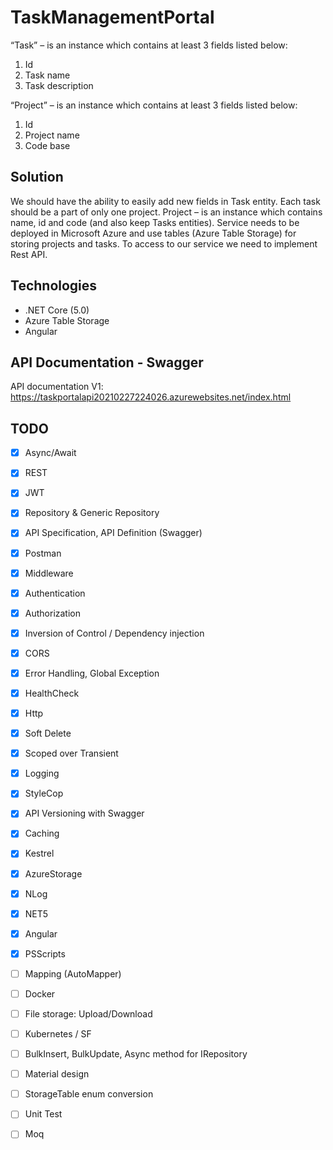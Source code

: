# TaskManagementPortal

“Task” – is an instance which contains at least 3 fields listed below:
1.	Id
2.	Task name
3.	Task description

“Project” – is an instance which contains at least 3 fields listed below:
1. Id
2. Project name
3. Code base

## Solution 
We should have the ability to easily add new fields in Task entity. 
Each task should be a part of only one project. 
Project – is an instance which contains name, id and code (and also keep Tasks entities).
Service needs to be deployed in Microsoft Azure and use tables (Azure Table Storage) for storing projects and tasks. 
To access to our service we need to implement Rest API.

## Technologies

- .NET Core (5.0)
- Azure Table Storage
- Angular

## API Documentation - Swagger
API documentation V1: https://taskportalapi20210227224026.azurewebsites.net/index.html

## TODO

- [x] Async/Await
- [x] REST
- [x] JWT
- [x] Repository & Generic Repository
- [x] API Specification, API Definition (Swagger)
- [x] Postman
- [x] Middleware
- [x] Authentication
- [x] Authorization
- [x] Inversion of Control / Dependency injection
- [x] CORS
- [x] Error Handling, Global Exception
- [x] HealthCheck
- [x] Http
- [x] Soft Delete
- [x] Scoped over Transient
- [x] Logging
- [x] StyleCop
- [x] API Versioning with Swagger
- [x] Caching
- [x] Kestrel
- [x] AzureStorage
- [x] NLog
- [x] NET5
- [x] Angular
- [x] PSScripts
- [ ] Mapping (AutoMapper)
- [ ] Docker
- [ ] File storage: Upload/Download
- [ ] Kubernetes / SF
- [ ] BulkInsert, BulkUpdate, Async method for IRepository
- [ ] Material design
- [ ] StorageTable enum conversion
- [ ] Unit Test
- [ ] Moq
 
 



